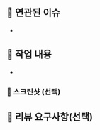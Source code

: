 ## 🔖 연관된 이슈
<!--#[이슈번호], #[이슈번호]-->
- 
    
## 📂 작업 내용
<!--이번 PR에서 작업한 내용을 간략히 설명해주세요(이미지 첨부 가능)-->    
- 
    
### 📸 스크린샷 (선택)
    
## 📢 리뷰 요구사항(선택)
<!--
리뷰어가 특별히 봐주었으면 하는 부분이 있다면 작성해주세요
ex) 메서드 XXX의 이름을 더 잘 짓고 싶은데 혹시 좋은 명칭이 있을까요?
-->